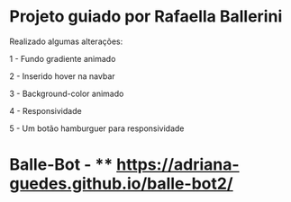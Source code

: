 
# Projeto guiado por Rafaella Ballerini

Realizado algumas  alterações: 

1 - Fundo gradiente animado

2 - Inserido hover na navbar

3 - Background-color animado

4 - Responsividade

5 - Um botão hamburguer para responsividade

# Balle-Bot - ** https://adriana-guedes.github.io/balle-bot2/

